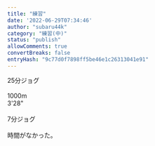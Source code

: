 ```yaml
---
title: "練習"
date: '2022-06-29T07:34:46'
author: "subaru44k"
category: "練習(中)"
status: "publish"
allowComments: true
convertBreaks: false
entryHash: "9c77d0f7898ff5be46e1c26313041e91"
---
```

25分ジョグ<br>
<br>
1000m<br>
3'28"<br>
<br>
7分ジョグ<br>
<br>
時間がなかった。
